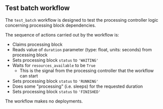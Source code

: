 ## Test batch workflow

The `test_batch` workflow is designed to test the processing
controller logic concerning processing block dependencies.

The sequence of actions carried out by the workflow is:

* Claims processing block
* Reads value of `duration` parameter (type: float, units: seconds) from processing block
* Sets processing block `status` to `'WAITING'`
* Waits for `resources_available` to be `True`
    * This is the signal from the processing controller that the workflow can start
* Sets processing block `status` to `'RUNNING'`
* Does some "processing" (i.e. sleeps) for the requested duration
* Sets processing block `status` to `'FINISHED'`

The workflow makes no deployments.